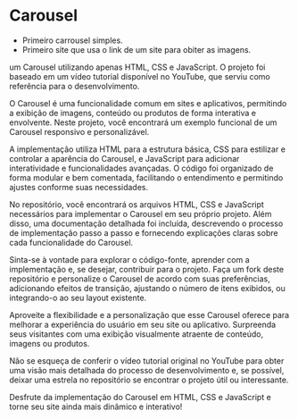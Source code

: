 # Carousel

- Primeiro carrousel simples.
- Primeiro site que usa o link de um site para obiter as imagens.

um Carousel utilizando apenas HTML, CSS e JavaScript. O projeto foi baseado em um vídeo tutorial disponível no YouTube, que serviu como referência para o desenvolvimento.

O Carousel é uma funcionalidade comum em sites e aplicativos, permitindo a exibição de imagens, conteúdo ou produtos de forma interativa e envolvente. Neste projeto, você encontrará um exemplo funcional de um Carousel responsivo e personalizável.

A implementação utiliza HTML para a estrutura básica, CSS para estilizar e controlar a aparência do Carousel, e JavaScript para adicionar interatividade e funcionalidades avançadas. O código foi organizado de forma modular e bem comentada, facilitando o entendimento e permitindo ajustes conforme suas necessidades.

No repositório, você encontrará os arquivos HTML, CSS e JavaScript necessários para implementar o Carousel em seu próprio projeto. Além disso, uma documentação detalhada foi incluída, descrevendo o processo de implementação passo a passo e fornecendo explicações claras sobre cada funcionalidade do Carousel.

Sinta-se à vontade para explorar o código-fonte, aprender com a implementação e, se desejar, contribuir para o projeto. Faça um fork deste repositório e personalize o Carousel de acordo com suas preferências, adicionando efeitos de transição, ajustando o número de itens exibidos, ou integrando-o ao seu layout existente.

Aproveite a flexibilidade e a personalização que esse Carousel oferece para melhorar a experiência do usuário em seu site ou aplicativo. Surpreenda seus visitantes com uma exibição visualmente atraente de conteúdo, imagens ou produtos.

Não se esqueça de conferir o vídeo tutorial original no YouTube para obter uma visão mais detalhada do processo de desenvolvimento e, se possível, deixar uma estrela no repositório se encontrar o projeto útil ou interessante.

Desfrute da implementação do Carousel em HTML, CSS e JavaScript e torne seu site ainda mais dinâmico e interativo!

